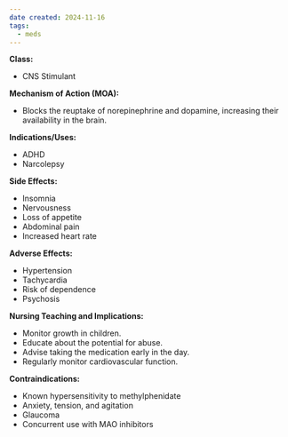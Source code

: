 ```yaml
---
date created: 2024-11-16
tags:
  - meds
---
```

**Class:**
- CNS Stimulant

**Mechanism of Action (MOA):**
- Blocks the reuptake of norepinephrine and dopamine, increasing their availability in the brain.

**Indications/Uses:**
- ADHD
- Narcolepsy

**Side Effects:**
- Insomnia
- Nervousness
- Loss of appetite
- Abdominal pain
- Increased heart rate

**Adverse Effects:**
- Hypertension
- Tachycardia
- Risk of dependence
- Psychosis

**Nursing Teaching and Implications:**
- Monitor growth in children.
- Educate about the potential for abuse.
- Advise taking the medication early in the day.
- Regularly monitor cardiovascular function.

**Contraindications:**
- Known hypersensitivity to methylphenidate
- Anxiety, tension, and agitation
- Glaucoma
- Concurrent use with MAO inhibitors